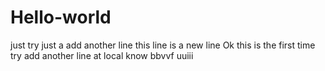# Hello-world
just try
just a add another line
this line is a new line
Ok this is the first time try
add another line at local
know
bbvvf uuiii


